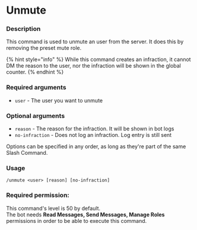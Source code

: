 # Unmute

### **Description**

This command is used to unmute an user from the server. It does this by removing the preset mute role.

{% hint style="info" %}
While this command creates an infraction, it cannot DM the reason to the user, nor the infraction will be shown in the global counter.
{% endhint %}

### **Required arguments**

* `user` - The user you want to unmute

### **Optional arguments**

* `reason` - The reason for the infraction. It will be shown in bot logs
* `no-infraction` - Does not log an infraction. Log entry is still sent

Options can be specified in any order, as long as they're part of the same Slash Command.

### **Usage**

```
/unmute <user> [reason] [no-infraction]
```

### **Required permission:**

This command's level is 50 by default.\
The bot needs **Read Messages, Send Messages, Manage Roles** permissions in order to be able to execute this command.
